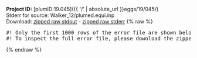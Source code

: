 **Project ID:** [plumID:19.045]({{ '/' | absolute_url }}eggs/19/045/)  
Stderr for source:  Walker_12/plumed.equi.inp   
Download: [zipped raw stdout](plumed.equi.inp.plumed_master.stdout.txt.zip) - [zipped raw stderr](plumed.equi.inp.plumed_master.stderr.txt.zip) 
{% raw %}
<pre>
#! Only the first 1000 rows of the error file are shown below
#! To inspect the full error file, please download the zipped raw stderr file above
</pre>
{% endraw %}
